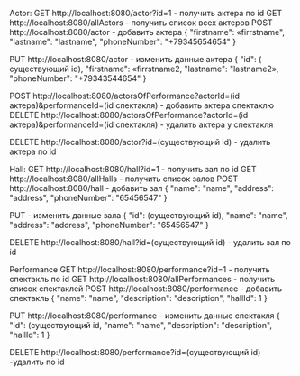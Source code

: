Actor:
GET http://localhost:8080/actor?id=1 - получить актера по id
GET http://localhost:8080/allActors - получить список всех актеров
POST http://localhost:8080/actor - добавить актера 
{
    "firstname": «firrstname",
    "lastname": "lastname",
    "phoneNumber": "+79345654654"
}
 
PUT  http://localhost:8080/actor  - изменить данные актера
{
    "id": ( существующий id),
    "firstname": «firrstname2,
    "lastname": "lastname2»,
    "phoneNumber": "+79343544654"
}

POST  http://localhost:8080/actorsOfPerformance?actorId=(id актера)&performanceId=(id спектакля) - добавить актера спектаклю
DELETE  http://localhost:8080/actorsOfPerformance?actorId=(id актера)&performanceId=(id спектакля) - удалить актера у спектакля

DELETE http://localhost:8080/actor?id=(существующий id) - удалить актера по id

Hall:
GET http://localhost:8080/hall?id=1  - получить зал по id
GET http://localhost:8080/allHalls - получить список залов
POST http://localhost:8080/hall - добавить зал 
{
    "name": "name",
    "address": "address",
    "phoneNumber": "65456547"
}

PUT -   изменить данные зала
{
    "id": (существующий id),
    "name": "name",
    "address": "address",
    "phoneNumber": "65456547"
}

DELETE http://localhost:8080/hall?id=(существующий  id)   - удалить зал по id

Performance
GET http://localhost:8080/performance?id=1 - получить спектакль по id
GET http://localhost:8080/allPerformances - получить список спектаклей
POST  http://localhost:8080/performance - добавить спектакль
{
   "name": "name",
    "description": "description",
    "hallId": 1
}

PUT  http://localhost:8080/performance - изменить данные спектакля
{
    "id": (существующий id,
    "name": "name",
    "description": "description",
    "hallId": 1
}


DELETE http://localhost:8080/performance?id=(существующий id) -удалить по id
